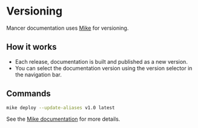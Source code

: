 # Versioning

Mancer documentation uses [Mike](https://github.com/jimporter/mike) for versioning.

## How it works
- Each release, documentation is built and published as a new version.
- You can select the documentation version using the version selector in the navigation bar.

## Commands
```bash
mike deploy --update-aliases v1.0 latest
```

See the [Mike documentation](https://github.com/jimporter/mike) for more details.
